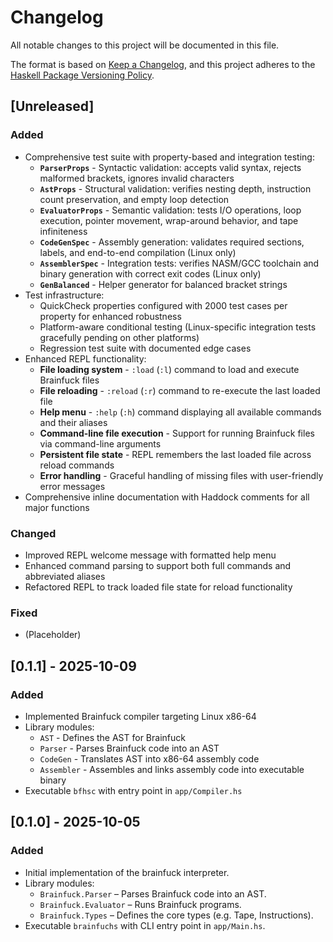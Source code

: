 # Changelog

All notable changes to this project will be documented in this file.

The format is based on [Keep a Changelog](https://keepachangelog.com/en/1.1.0/),
and this project adheres to the [Haskell Package Versioning Policy](https://pvp.haskell.org/).

## [Unreleased]

### Added
- Comprehensive test suite with property-based and integration testing:
  - **`ParserProps`** - Syntactic validation: accepts valid syntax, rejects malformed brackets, ignores invalid characters
  - **`AstProps`** - Structural validation: verifies nesting depth, instruction count preservation, and empty loop detection
  - **`EvaluatorProps`** - Semantic validation: tests I/O operations, loop execution, pointer movement, wrap-around behavior, and tape infiniteness
  - **`CodeGenSpec`** - Assembly generation: validates required sections, labels, and end-to-end compilation (Linux only)
  - **`AssemblerSpec`** - Integration tests: verifies NASM/GCC toolchain and binary generation with correct exit codes (Linux only)
  - **`GenBalanced`** - Helper generator for balanced bracket strings
- Test infrastructure:
  - QuickCheck properties configured with 2000 test cases per property for enhanced robustness
  - Platform-aware conditional testing (Linux-specific integration tests gracefully pending on other platforms)
  - Regression test suite with documented edge cases
- Enhanced REPL functionality:
  - **File loading system** - `:load` (`:l`) command to load and execute Brainfuck files
  - **File reloading** - `:reload` (`:r`) command to re-execute the last loaded file
  - **Help menu** - `:help` (`:h`) command displaying all available commands and their aliases
  - **Command-line file execution** - Support for running Brainfuck files via command-line arguments
  - **Persistent file state** - REPL remembers the last loaded file across reload commands
  - **Error handling** - Graceful handling of missing files with user-friendly error messages
- Comprehensive inline documentation with Haddock comments for all major functions

### Changed
- Improved REPL welcome message with formatted help menu
- Enhanced command parsing to support both full commands and abbreviated aliases
- Refactored REPL to track loaded file state for reload functionality

### Fixed
- (Placeholder)

## [0.1.1] - 2025-10-09

### Added
- Implemented Brainfuck compiler targeting Linux x86-64
- Library modules:
  - `AST` - Defines the AST for Brainfuck
  - `Parser` - Parses Brainfuck code into an AST
  - `CodeGen` - Translates AST into x86-64 assembly code
  - `Assembler` - Assembles and links assembly code into executable binary
- Executable `bfhsc` with entry point in `app/Compiler.hs`

## [0.1.0] - 2025-10-05

### Added
- Initial implementation of the brainfuck interpreter.
- Library modules:
  - `Brainfuck.Parser` – Parses Brainfuck code into an AST.
  - `Brainfuck.Evaluator` – Runs Brainfuck programs.
  - `Brainfuck.Types` – Defines the core types (e.g. Tape, Instructions).
- Executable `brainfuchs` with CLI entry point in `app/Main.hs`.
